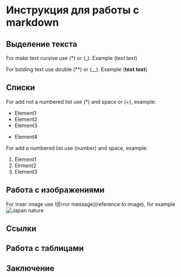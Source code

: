 # Инструкция для работы с markdown

## Выделение текста

For make text cursive use (*) or (_).  Example (*text* _text_)

For bolding text use double (**) or (__). Example (**text** __text__)

## Списки

For add not a numbered list use (*) and space or (+), example:
* Element1
* Element2
* Element3
+ Element4

For add  a numbered list use (number) and space, example:
1. Element1
2. Elrment2
3. Element3


## Работа с изображениями

For inser image use ![Error message](reference to image), for example
![Japan nature](japan_nature.jpeg)

## Ссылки

## Работа с таблицами

## Заключение